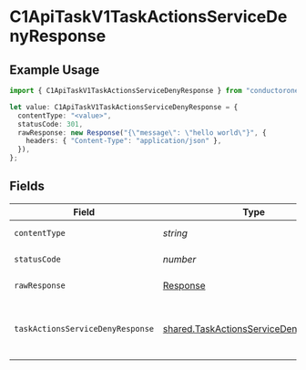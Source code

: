 # C1ApiTaskV1TaskActionsServiceDenyResponse

## Example Usage

```typescript
import { C1ApiTaskV1TaskActionsServiceDenyResponse } from "conductorone-sdk-typescript/sdk/models/operations";

let value: C1ApiTaskV1TaskActionsServiceDenyResponse = {
  contentType: "<value>",
  statusCode: 301,
  rawResponse: new Response("{\"message\": \"hello world\"}", {
    headers: { "Content-Type": "application/json" },
  }),
};
```

## Fields

| Field                                                                                                                     | Type                                                                                                                      | Required                                                                                                                  | Description                                                                                                               |
| ------------------------------------------------------------------------------------------------------------------------- | ------------------------------------------------------------------------------------------------------------------------- | ------------------------------------------------------------------------------------------------------------------------- | ------------------------------------------------------------------------------------------------------------------------- |
| `contentType`                                                                                                             | *string*                                                                                                                  | :heavy_check_mark:                                                                                                        | HTTP response content type for this operation                                                                             |
| `statusCode`                                                                                                              | *number*                                                                                                                  | :heavy_check_mark:                                                                                                        | HTTP response status code for this operation                                                                              |
| `rawResponse`                                                                                                             | [Response](https://developer.mozilla.org/en-US/docs/Web/API/Response)                                                     | :heavy_check_mark:                                                                                                        | Raw HTTP response; suitable for custom response parsing                                                                   |
| `taskActionsServiceDenyResponse`                                                                                          | [shared.TaskActionsServiceDenyResponse](../../../sdk/models/shared/taskactionsservicedenyresponse.md)                     | :heavy_minus_sign:                                                                                                        | The TaskActionsServiceDenyResponse returns a task view with paths indicating the location of expanded items in the array. |
